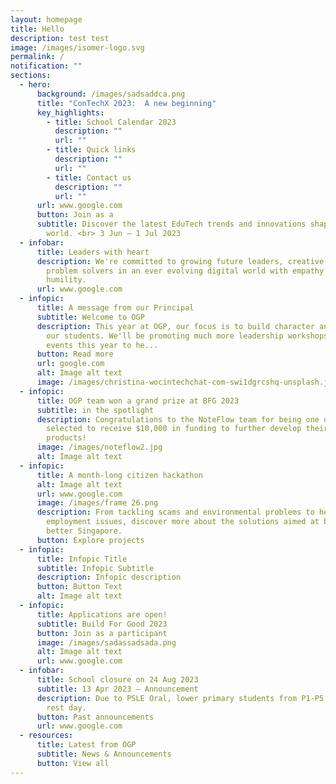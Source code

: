 ```yaml
---
layout: homepage
title: Hello
description: test test
image: /images/isomer-logo.svg
permalink: /
notification: ""
sections:
  - hero:
      background: /images/sadsaddca.png
      title: "ConTechX 2023:  A new beginning"
      key_highlights:
        - title: School Calendar 2023
          description: ""
          url: ""
        - title: Quick links
          description: ""
          url: ""
        - title: Contact us
          description: ""
          url: ""
      url: www.google.com
      button: Join as a
      subtitle: Discover the latest EduTech trends and innovations shaping the modern
        world. <br> 3 Jun – 1 Jul 2023
  - infobar:
      title: Leaders with heart
      description: We're committed to growing future leaders, creative thinkers, and
        problem solvers in an ever evolving digital world with empathy and
        humility.
      url: www.google.com
  - infopic:
      title: A message from our Principal
      subtitle: Welcome to OGP
      description: This year at OGP, our focus is to build character and grit amongst
        our students. We'll be promoting much more leadership workshops and
        events this year to he...
      button: Read more
      url: google.com
      alt: Image alt text
      image: /images/christina-wocintechchat-com-swi1dgrcshq-unsplash.jpg
  - infopic:
      title: OGP team won a grand prize at BFG 2023
      subtitle: in the spotlight
      description: Congratulations to the NoteFlow team for being one of the teams
        selected to receive $10,000 in funding to further develop their
        products!
      image: /images/noteflow2.jpg
      alt: Image alt text
  - infopic:
      title: A month-long citizen hackathon
      alt: Image alt text
      url: www.google.com
      image: /images/frame 26.png
      description: From tackling scams and environmental problems to healthcare and
        employment issues, discover more about the solutions aimed at building a
        better Singapore.
      button: Explore projects
  - infopic:
      title: Infopic Title
      subtitle: Infopic Subtitle
      description: Infopic description
      button: Button Text
      alt: Image alt text
  - infopic:
      title: Applications are open!
      subtitle: Build For Good 2023
      button: Join as a participant
      image: /images/sadassadsada.png
      alt: Image alt text
      url: www.google.com
  - infobar:
      title: School closure on 24 Aug 2023
      subtitle: 13 Apr 2023 – Announcement
      description: Due to PSLE Oral, lower primary students from P1-P5 will be given a
        rest day.
      button: Past announcements
      url: www.google.com
  - resources:
      title: Latest from OGP
      subtitle: News & Announcements
      button: View all
---
```


